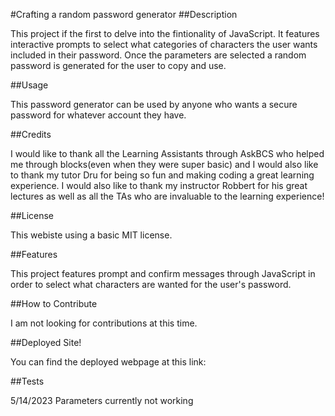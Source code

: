 #Crafting a random password generator
##Description

This project if the first to delve into the fintionality of JavaScript. It features interactive prompts to select what categories of characters the user wants included in their password. Once the parameters are selected a random password is generated for the user to copy and use.

##Usage

This password generator can be used by anyone who wants a secure password for whatever account they have.

##Credits

I would like to thank all the Learning Assistants through AskBCS who helped me through blocks(even when they were super basic) and I would also like to thank my tutor Dru for being so fun and making coding a great learning experience. I would also like to thank my instructor Robbert for his great lectures as well as all the TAs who are invaluable to the learning experience!

##License

This webiste using a basic MIT license.

##Features

This project features prompt and confirm messages through JavaScript in order to select what characters are wanted for the user's password.

##How to Contribute

I am not looking for contributions at this time.

##Deployed Site!

You can find the deployed webpage at this link: 

##Tests

5/14/2023 Parameters currently not working